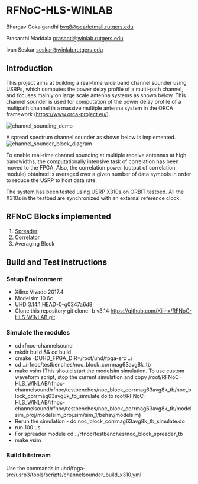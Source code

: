 # RFNoC-HLS-WINLAB

Bhargav Gokalgandhi bvg8@scarletmail.rutgers.edu

Prasanthi Maddala prasanti@winlab.rutgers.edu

Ivan Seskar seskar@winlab.rutgers.edu

## Introduction
This project aims at building a real-time wide band channel sounder using USRPs, which computes the power delay profile of a multi-path channel, and focuses mainly on large scale antenna systems as shown below. This channel sounder is used for computation of  the power delay profile of a multipath channel in a massive multiple antenna system in the ORCA framework (https://www.orca-project.eu/).

![channel_sounding_demo](https://user-images.githubusercontent.com/9439021/27981986-ee9480fa-6364-11e7-8bd5-c1f9374eb964.jpg)

A spread spectrum channel sounder as shown below is implemented.
![channel_sounder_block_diagram](https://user-images.githubusercontent.com/9439021/27981984-e9af8008-6364-11e7-981e-91cf151f054d.jpg)

To enable real-time channel sounding at multiple receive antennas at high bandwidths, the computationally intensive task of correlation has been moved to the FPGA. Also, the correlation power (output of correlation module) obtained is averaged over a given number of data symbols in order to reduce the USRP to host data rate.

The system has been tested using USRP X310s on ORBIT testbed. All the X310s in the testbed are synchronized with an external reference clock. 

## RFNoC Blocks implemented

1) [Spreader](hls-projects/spreader/README.md)
2) [Correlator](hls-projects/correlator/README.md)
3) Averaging Block


## Build and Test instructions

### Setup Environment 
 - Xilinx Vivado 2017.4
 - Modelsim 10.6c
 - UHD 3.14.1.HEAD-0-g0347a6d8
 - Clone this repository 
   git clone -b v3.14 https://github.com/Xilinx/RFNoC-HLS-WINLAB.git

### Simulate the modules 
 - cd rfnoc-channelsound
 - mkdir build && cd build
 - cmake -DUHD_FPGA_DIR=/root/uhd/fpga-src ../
 - cd ../rfnoc/testbenches/noc_block_corrmag63avg8k_tb
 - make vsim (This should start the modelsim simulation. To use custom waveform script, stop the current simulation and copy /root/RFNoC-HLS_WINLAB/rfnoc-channelsound/rfnoc/testbenches/noc_block_corrmag63avg8k_tb/noc_block_corrmag63avg8k_tb_simulate.do to root/RFNoC-HLS_WINLAB/rfnoc-channelsound/rfnoc/testbenches/noc_block_corrmag63avg8k_tb/modelsim_proj/modelsim_proj.sim/sim_1/behav/modelsim)
 - Rerun the simulation - do noc_block_corrmag63avg8k_tb_simulate.do 
 - run 100 us
 - For spreader module cd ../rfnoc/testbenches/noc_block_spreader_tb
 - make vsim

### Build bitstream
  Use the commands in uhd/fpga-src/usrp3/tools/scripts/channelsounder_build_x310.yml






